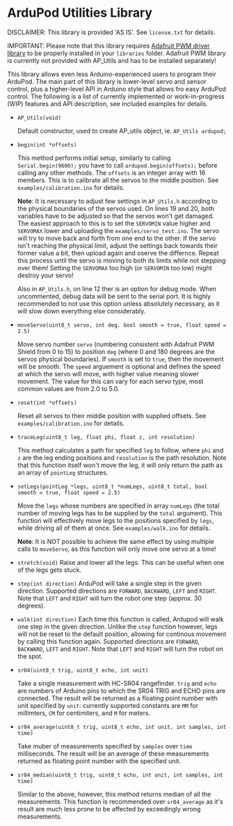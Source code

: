 # ArduPod Utilities Library

DISCLAIMER: This library is provided 'AS IS'. See ```license.txt``` for details.

IMPORTANT: Please note that this library requires [Adafruit PWM driver library](https://github.com/adafruit/Adafruit-PWM-Servo-Driver-Library/blob/master/license.txt) to be properly installed in your ```libraries``` folder. Adafruit PWM library is currently not provided with AP_Utils and has to be installed separately!

This library allows even less Arduino-experienced users to program their ArduPod. The main part of this library is lower-level servo and sensor control, plus a higher-level API in Arduino style that allows fro easy ArduPod control. The following is a list of currently implemented or work-in-progress (WIP) features and API description, see included examples for details.


* `AP_Utils(void)`

  Default constructor, used to create AP\_utils object, ie. `AP_Utils ardupod;`


* `begin(int *offsets)`

  This method performs initial setup, similarly to calling `Serial.begin(9600);` you have to call `ardupod.begin(offsets);` before calling any other methods. The `offsets` is an integer array with 16 members. This is to calibrate all the servos to the middle position. See `examples/calibration.ino` for details.

  **Note**: It is necessary to adjust few settings in `AP_Utils.h` according to the physical boundaries of the servos used. On lines 19 and 20, both variables have to be adjusted so that the servos won't get damaged. The easiest approach to this is to set the `SERVOMIN` value higher and `SERVOMAX` lower and uploading the `examples/servo_test.ino`. The servo will try to move back and forth from one end to the other. If the servo isn't reaching the physical limit, adjust the settings back towards their former value a bit, then upload again and oserve the differnce. Repeat this process until the servo is moving to both its limits while not stepping over them! Setting the `SERVOMAX` too high (or `SERVOMIN` too low) might destroy your servo!

  Also in `AP_Utils.h`, on line 12 ther is an option for debug mode. When uncommented, debug data will be sent to the serial port. It is highly recommended to not use this option unless absolutely necessary, as it will slow down everything else considerably.


* `moveServo(uint8_t servo, int deg. bool smooth = true, float speed = 2.5)`

  Move servo number `servo` (numbering consistent with Adafruit PWM Shield from 0 to 15) to position `deg` (where 0 and 180 degrees are the servos physical boundaries). If `smooth` is set to `true`, then the movement will be smooth. The `speed` arguement is optional and defines the speed at which the servo will move, with higher value meaning slower movement.  The value for this can vary for each servo type, most common values are from 2.0 to 5.0.


* `reset(int *offsets)`

  Reset all servos to their middle position with supplied offsets. See `examples/calibration.ino` for details.


* `traceLeg(uint8_t leg, float phi, float z, int resolution)`

  This method calculates a path for specified `leg` to follow, where `phi` and `z` are the leg ending positions and `resolution` is the path resolution. Note that this function itself won't move the leg, it will only return the path as an array of `pointLeg` structures.


* `setLegs(pointLeg *legs, uint8_t *numLegs, uint8_t total, bool smooth = true, float speed = 2.5)`

  Move the `legs` whose numbers are specified in array `numLegs` (the total number of moving legs has to be supplied by the `total` argument). This function will effectively move legs to the positions specified by `legs`, while driving all of them at once. See `examples/walk.ino` for details. 
  
  **Note**: It is NOT possible to achieve the same effect by using multiple calls to `moveServo`, as this function will only move one servo at a time!

* `stretch(void)`
  Raise and lower all the legs. This can be useful when one of the legs gets stuck.

* `step(int direction)`
  ArduPod will take a single step in the given direction. Supported directions are `FORWARD`, `BACKWARD`, `LEFT` and `RIGHT`. Note that `LEFT` and `RIGHT` will turn the robot one step (approx. 30 degrees).

* `walk(int direction)`
  Each time this function is called, Ardupod will walk one step in the given direction. Unlike the `step` function however, legs will not be reset to the default position, allowing for continous movement by calling this function again. Supported directions are `FORWARD`, `BACKWARD`, `LEFT` and `RIGHT`. Note that `LEFT` and `RIGHT` will turn the robot on the spot.

* `sr04(uint8_t trig, uint8_t echo, int unit)`

  Take a single measurement with HC-SR04 rangefinder. `trig` and `echo` are numbers of Arduino pins to which the SR04 TRIG and ECHO pins are connected. The result will be returned as a floating point number with unit specified by `unit`: currently supported constants are `MM` for millimters, `CM` for centimiters, and `M` for meters.


* `sr04_average(uint8_t trig, uint8_t echo, int unit, int samples, int time)`

  Take muber of measurements specified by `samples` over `time` milliseconds. The result will be an average of these measurements returned as floating point number with the specified unit.
  

* `sr04_median(uint8_t trig, uint8_t echo, int unit, int samples, int time)`

  Similar to the above, however, this method returns median of all the measurements. This function is recommended over `sr04_average` as it's result are much less prone to be affected by exceedingly wrong measurements.
